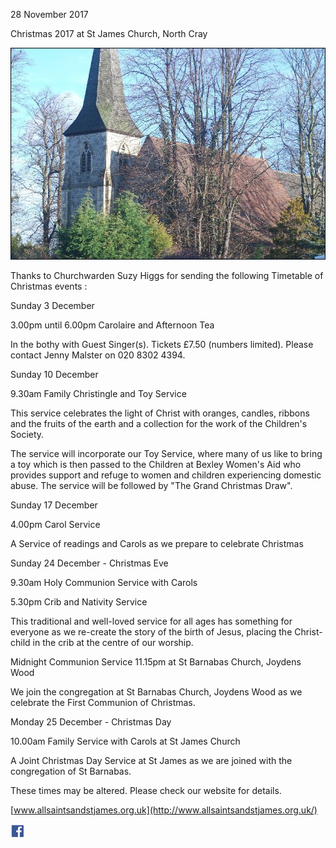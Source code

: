 28 November 2017

Christmas 2017 at St James Church, North Cray

![Image](images/nm0340_1.jpg)

Thanks to Churchwarden Suzy Higgs for sending the following Timetable of Christmas events :

Sunday 3 December

3.00pm until 6.00pm Carolaire and Afternoon Tea

In the bothy with Guest Singer(s). Tickets £7.50 (numbers limited). Please contact Jenny Malster on 020 8302 4394.

Sunday 10 December

9.30am Family Christingle and Toy Service

This service celebrates the light of Christ with oranges, candles, ribbons and the fruits of the earth and a collection for the work of the Children's Society.

The service will incorporate our Toy Service, where many of us like to bring a toy which is then passed to the Children at Bexley Women's Aid who provides support and refuge to women and children experiencing domestic abuse. The service will be followed by "The Grand Christmas Draw".

Sunday 17 December

4.00pm Carol Service

A Service of readings and Carols as we prepare to celebrate Christmas

Sunday 24 December - Christmas Eve

9.30am Holy Communion Service with Carols

5.30pm Crib and Nativity Service

This traditional and well-loved service for all ages has something for everyone as we re-create the story of the birth of Jesus, placing the Christ-child in the crib at the centre of our worship.

Midnight Communion Service 11.15pm at St Barnabas Church, Joydens Wood

We join the congregation at St Barnabas Church, Joydens Wood as we celebrate the First Communion of Christmas.

Monday 25 December - Christmas Day

10.00am Family Service with Carols at St James Church

A Joint Christmas Day Service at St James as we are joined with the congregation of St Barnabas.

These times may be altered. Please check our website for details.

[www.allsaintsandstjames.org.uk](http://www.allsaintsandstjames.org.uk/)

![Image](images/nm0340_2.gif)
